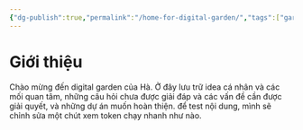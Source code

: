 ```yaml
---
{"dg-publish":true,"permalink":"/home-for-digital-garden/","tags":["gardenEntry"]}
---
```


# Giới thiệu

Chào mừng đến digital garden của Hà. 
Ở đây lưu trữ idea cá nhân và các mối quan tâm, những câu hỏi chưa được giải đáp và các vấn đề cần được giải quyết, và những dự án muốn hoàn thiện. 
để test nội dung, mình sẽ chỉnh sửa một chút xem token chạy nhanh như nào. 
